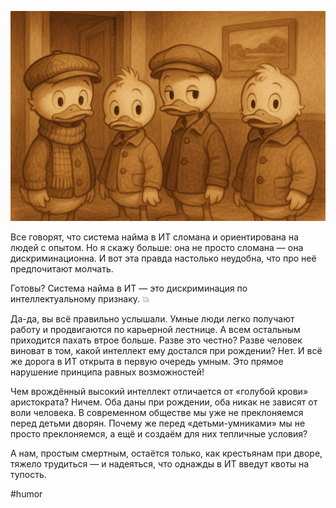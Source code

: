 ![alt text](Найм-сломан.png)

Все говорят, что система найма в ИТ сломана и ориентирована на людей с опытом. Но я скажу больше: она не просто сломана — она дискриминационна. И вот эта правда настолько неудобна, что про неё предпочитают молчать.

Готовы? Система найма в ИТ — это дискриминация по интеллектуальному признаку. 💥

Да-да, вы всё правильно услышали. Умные люди легко получают работу и продвигаются по карьерной лестнице. А всем остальным приходится пахать втрое больше. Разве это честно? Разве человек виноват в том, какой интеллект ему достался при рождении? Нет. И всё же дорога в ИТ открыта в первую очередь умным. Это прямое нарушение принципа равных возможностей!

Чем врождённый высокий интеллект отличается от «голубой крови» аристократа? Ничем. Оба даны при рождении, оба никак не зависят от воли человека. В современном обществе мы уже не преклоняемся перед детьми дворян. Почему же перед «детьми-умниками» мы не просто преклоняемся, а ещё и создаём для них тепличные условия?

А нам, простым смертным, остаётся только, как крестьянам при дворе, тяжело трудиться — и надеяться, что однажды в ИТ введут квоты на тупость.

#humor